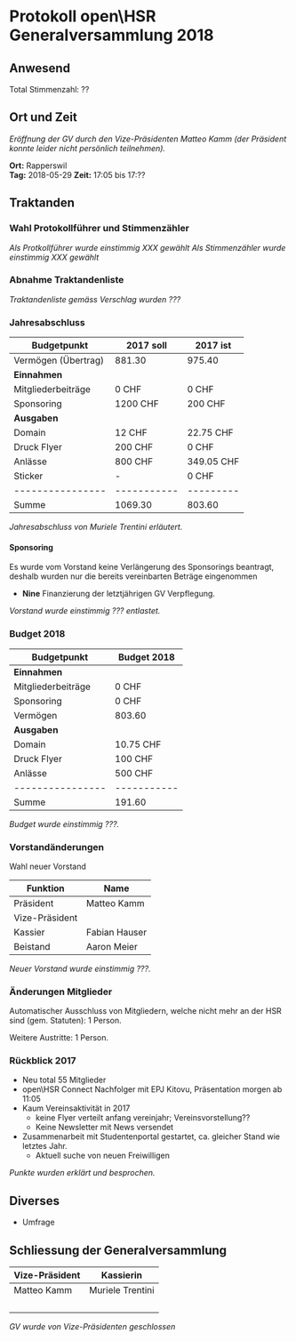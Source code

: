 # Protokoll open\HSR Generalversammlung 2018

## Anwesend

Total Stimmenzahl: ??

## Ort und Zeit

*Eröffnung der GV durch den Vize-Präsidenten Matteo Kamm (der Präsident konnte leider nicht persönlich teilnehmen).*

**Ort:** Rapperswil  
**Tag:** 2018-05-29
**Zeit:** 17:05 bis 17:??

## Traktanden

### Wahl Protokollführer und Stimmenzähler
*Als Protkollführer wurde einstimmig XXX gewählt*
*Als Stimmenzähler wurde einstimmig XXX gewählt*

### Abnahme Traktandenliste 
*Traktandenliste gemäss Verschlag wurden ???*

### Jahresabschluss

Budgetpunkt     | 2017 soll | 2017 ist |
----------------|---------- |--------- |
Vermögen (Übertrag) | 881.30 | 975.40 |
**Einnahmen**   |           |
Mitgliederbeiträge | 0 CHF  | 0 CHF
Sponsoring      | 1200 CHF  | 200 CHF
**Ausgaben**    |           |
Domain          | 12 CHF    | 22.75 CHF
Druck Flyer     | 200 CHF   | 0 CHF
Anlässe         | 800 CHF   | 349.05 CHF
Sticker         | -         | 0 CHF
----------------|-----------|--------- |
Summe           | 1069.30   | 803.60

*Jahresabschluss von Muriele Trentini erläutert.*

#### Sponsoring
Es wurde vom Vorstand keine Verlängerung des Sponsorings beantragt, deshalb wurden nur die bereits vereinbarten Beträge eingenommen

- **Nine**
  Finanzierung der letztjährigen GV Verpflegung.

*Vorstand wurde einstimmig ??? entlastet.*

### Budget 2018

Budgetpunkt     | Budget 2018
----------------|------------
**Einnahmen**   |
Mitgliederbeiträge | 0 CHF
Sponsoring      | 0 CHF
Vermögen        | 803.60
**Ausgaben**    |
Domain          | 10.75 CHF
Druck Flyer     | 100 CHF
Anlässe         | 500 CHF
----------------|-----------|
Summe           | 191.60   |

*Budget wurde einstimmig ???.*

### Vorstandänderungen

Wahl neuer Vorstand

Funktion  | Name
----------|---------------
Präsident | Matteo Kamm
Vize-Präsident | 
Kassier | Fabian Hauser
Beistand | Aaron Meier

*Neuer Vorstand wurde einstimmig ???.*

### Änderungen Mitglieder

Automatischer Ausschluss von Mitgliedern, welche nicht mehr an der HSR sind (gem. Statuten): 1 Person.

Weitere Austritte: 1 Person.

### Rückblick 2017

- Neu total 55 Mitglieder
- open\HSR Connect Nachfolger mit EPJ Kitovu, Präsentation morgen ab 11:05
- Kaum Vereinsaktivität in 2017
    - keine Flyer verteilt anfang vereinjahr; Vereinsvorstellung??
    - Keine Newsletter mit News versendet
- Zusammenarbeit mit Studentenportal gestartet, ca. gleicher Stand wie letztes Jahr.
  - Aktuell suche von neuen Freiwilligen

*Punkte wurden erklärt und besprochen.* 

## Diverses

- Umfrage

## Schliessung der Generalversammlung

Vize-Präsident | Kassierin
------------|----------
Matteo Kamm | Muriele Trentini
&nbsp; | &nbsp;

*GV wurde von Vize-Präsidenten geschlossen*
